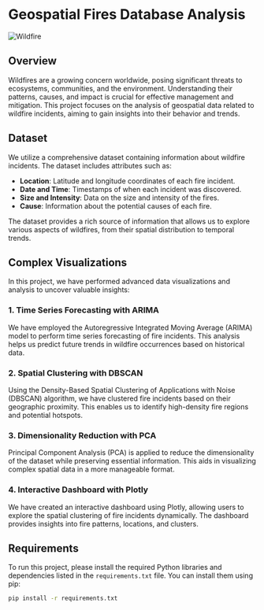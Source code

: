# Geospatial Fires Database Analysis

![Wildfire](images/wildfire.jpg)

## Overview

Wildfires are a growing concern worldwide, posing significant threats to ecosystems, communities, and the environment. Understanding their patterns, causes, and impact is crucial for effective management and mitigation. This project focuses on the analysis of geospatial data related to wildfire incidents, aiming to gain insights into their behavior and trends.

## Dataset

We utilize a comprehensive dataset containing information about wildfire incidents. The dataset includes attributes such as:

- **Location**: Latitude and longitude coordinates of each fire incident.
- **Date and Time**: Timestamps of when each incident was discovered.
- **Size and Intensity**: Data on the size and intensity of the fires.
- **Cause**: Information about the potential causes of each fire.

The dataset provides a rich source of information that allows us to explore various aspects of wildfires, from their spatial distribution to temporal trends.

## Complex Visualizations

In this project, we have performed advanced data visualizations and analysis to uncover valuable insights:

### 1. Time Series Forecasting with ARIMA

We have employed the Autoregressive Integrated Moving Average (ARIMA) model to perform time series forecasting of fire incidents. This analysis helps us predict future trends in wildfire occurrences based on historical data.

### 2. Spatial Clustering with DBSCAN

Using the Density-Based Spatial Clustering of Applications with Noise (DBSCAN) algorithm, we have clustered fire incidents based on their geographic proximity. This enables us to identify high-density fire regions and potential hotspots.

### 3. Dimensionality Reduction with PCA

Principal Component Analysis (PCA) is applied to reduce the dimensionality of the dataset while preserving essential information. This aids in visualizing complex spatial data in a more manageable format.

### 4. Interactive Dashboard with Plotly

We have created an interactive dashboard using Plotly, allowing users to explore the spatial clustering of fire incidents dynamically. The dashboard provides insights into fire patterns, locations, and clusters.

## Requirements

To run this project, please install the required Python libraries and dependencies listed in the `requirements.txt` file. You can install them using pip:

```bash
pip install -r requirements.txt
